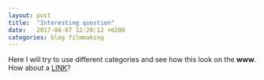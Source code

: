 ```yaml
---
layout: post
title:  "Interesting question"
date:   2017-08-07 12:20:12 +0200
categories: blog filmmaking
---
```

Here I will try to use different categories and see how this look on the **www**.
How about a [LINK](https://timeinpixels.com)?
